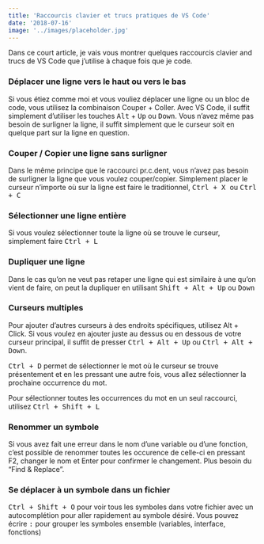```yaml
---
title: 'Raccourcis clavier et trucs pratiques de VS Code'
date: '2018-07-16'
image: '../images/placeholder.jpg'
---
```


Dans ce court article, je vais vous montrer quelques raccourcis clavier and trucs de VS Code que j’utilise à chaque fois que je code.

### Déplacer une ligne vers le haut ou vers le bas

Si vous étiez comme moi et vous vouliez déplacer une ligne ou un bloc de code, vous utilisez la combinaison Couper + Coller. Avec VS Code, il suffit simplement d’utiliser les touches <kbd>Alt</kbd> + <kbd>Up</kbd> ou <kbd>Down</kbd>. Vous n’avez même pas besoin de surligner la ligne, il suffit simplement que le curseur soit en quelque part sur la ligne en question.

### Couper / Copier une ligne sans surligner

Dans le même principe que le raccourci pr.c.dent, vous n’avez pas besoin de surligner la ligne que vous voulez couper/copier. Simplement placer le curseur n’importe où sur la ligne est faire le traditionnel, <kbd>Ctrl + X </kbd> ou <kbd>Ctrl + C</kbd>

### Sélectionner une ligne entière

Si vous voulez sélectionner toute la ligne où se trouve le curseur, simplement faire <kbd>Ctrl + L </kbd>

### Dupliquer une ligne

Dans le cas qu’on ne veut pas retaper une ligne qui est similaire à une qu’on vient de faire, on peut la dupliquer en utilisant <kbd>Shift + Alt + Up</kbd> ou <kbd>Down</kbd>

### Curseurs multiples

Pour ajouter d’autres curseurs à des endroits spécifiques, utilisez Alt + Click.
Si vous voulez en ajouter juste au dessus ou en dessous de votre curseur principal, il suffit de presser <kbd>Ctrl + Alt + Up</kbd> ou <kbd>Ctrl + Alt + Down</kbd>.

<kbd>Ctrl + D</kbd> permet de sélectionner le mot où le curseur se trouve présentement et en les pressant une autre fois, vous allez sélectionner la prochaine occurrence du mot.

Pour sélectionner toutes les occurrences du mot en un seul raccourci, utilisez <kbd>Ctrl + Shift + L</kbd>

### Renommer un symbole

Si vous avez fait une erreur dans le nom d’une variable ou d’une fonction, c’est possible de renommer toutes les occurence de celle-ci en pressant F2, changer le nom et Enter pour confirmer le changement. Plus besoin du “Find & Replace”.

### Se déplacer à un symbole dans un fichier

<kbd>Ctrl + Shift + O</kbd> pour voir tous les symboles dans votre fichier avec un autocomplétion pour aller rapidement au symbole désiré. Vous pouvez écrire <kbd>:</kbd> pour grouper les symboles ensemble (variables, interface, fonctions)
